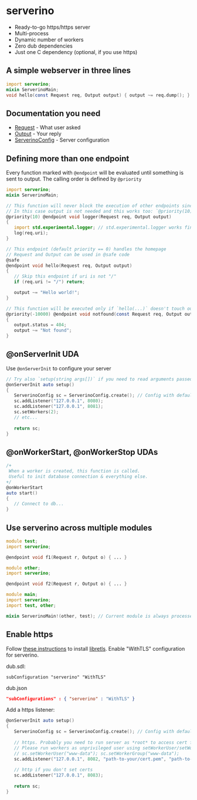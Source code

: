 # serverino
* Ready-to-go https/https server
* Multi-process
* Dynamic number of workers
* Zero dub dependencies
* Just one C dependency (optional, if you use https)

## A simple webserver in three lines
```d
import serverino;
mixin ServerinoMain;
void hello(const Request req, Output output) { output ~= req.dump(); }
```
## Documentation you need
* [Request](http://) - What user asked
* [Output](http://) - Your reply
* [ServerinoConfig](http://) - Server configuration

## Defining more than one endpoint
Every function marked with ```@endpoint``` will be evaluated until something is sent to output. The calling order is defined by ```@priority```

```d
import serverino;
mixin ServerinoMain;

// This function will never block the execution of other endpoints since it doesn't write anything
// In this case output is not needed and this works too: `@priority(10) @endpoint void logger(Request req)`
@priority(10) @endpoint void logger(Request req, Output output) 
{ 
   import std.experimental.logger; // std.experimental.logger works fine!
   log(req.uri);
}

// This endpoint (default priority == 0) handles the homepage
// Request and Output can be used in @safe code
@safe 
@endpoint void hello(Request req, Output output) 
{ 
   // Skip this endpoint if uri is not "/"
   if (req.uri != "/") return;

   output ~= "Hello world!";
}

// This function will be executed only if `hello(...)` doesn't touch output.
@priority(-10000) @endpoint void notfound(const Request req, Output output) 
{
   output.status = 404;
   output ~= "Not found";
}
```

## @onServerInit UDA
Use ```@onServerInit``` to configure your server
```d
// Try also `setup(string args[])` if you need to read arguments passed to program
@onServerInit auto setup()
{
   ServerinoConfig sc = ServerinoConfig.create(); // Config with default params
   sc.addListener("127.0.0.1", 8080);
   sc.addListener("127.0.0.1", 8081);
   sc.setWorkers(2); 
   // etc...
   
   return sc;
}

```

## @onWorkerStart, @onWorkerStop UDAs

```d
/+ 
 When a worker is created, this function is called.
 Useful to init database connection & everything else.
+/
@onWorkerStart
auto start()
{
   // Connect to db...
}
```

## Use serverino across multiple modules

```d
module test;
import serverino;

@endpoint void f1(Request r, Output o) { ... }
```

```d
module other;
import serverino;

@endpoint void f2(Request r, Output o) { ... }
```

```d
module main;
import serverino;
import test, other;

mixin ServerinoMain!(other, test); // Current module is always processed
```
## Enable https
Follow [these instructions](https://git.causal.agency/libretls/about/) to install [libretls](https://git.causal.agency/libretls/).
Enable "WithTLS" configuration for serverino.

dub.sdl:
```sdl
subConfiguration "serverino" "WithTLS"
```

dub.json
```json
"subConfigurations" : { "serverino" : "WithTLS" }
```

Add a https listener:
```d
@onServerInit auto setup()
{
   ServerinoConfig sc = ServerinoConfig.create(); // Config with default params
   
   // https. Probably you need to run server as *root* to access cert files.
   // Please run workers as unprivileged user using setWorkerUser/setWorkerGroup
   // sc.setWorkerUser("www-data"); sc.setWorkerGroup("www-data");
   sc.addListener("127.0.0.1", 8082, "path-to-your/cert.pem", "path-to-your/privkey.pem");
   
   // http if you don't set certs
   sc.addListener("127.0.0.1", 8083);
  
   return sc;
}
```
